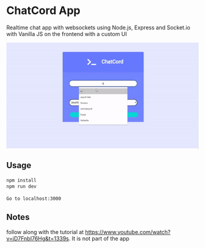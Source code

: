 # ChatCord App
Realtime chat app with websockets using Node.js, Express and Socket.io with Vanilla JS on the frontend with a custom UI

![Chat Messaging app](video/ezgif.com-video-to-gif.gif)

## Usage
```
npm install
npm run dev

Go to localhost:3000
```

## Notes
follow along with the tutorial at https://www.youtube.com/watch?v=jD7FnbI76Hg&t=1339s. It is not part of the app
